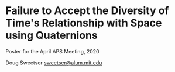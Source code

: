 # Failure to Accept the Diversity of Time's Relationship with Space using Quaternions

Poster for the April APS Meeting, 2020

Doug Sweetser
sweetser@alum.mit.edu

